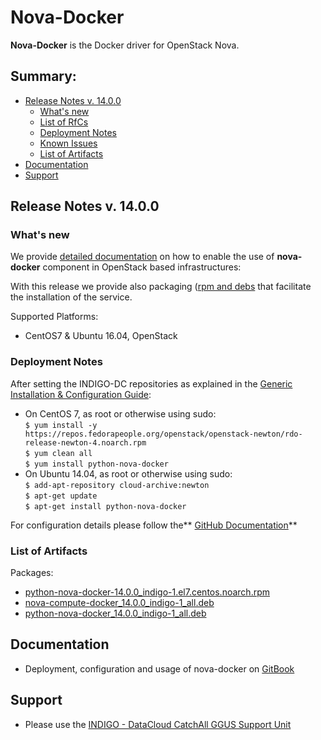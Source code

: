 # Nova-Docker 

**Nova-Docker** is the Docker driver for OpenStack Nova.

## Summary:

<!--
* Updates
  * [Nova-Docker v. 12.0.0](https://indigo-dc.gitbooks.io/indigo-datacloud-releases/content/indigo1/second_update_of_indigo-1.html#nd)<br>
-->

* [Release Notes v. 14.0.0](#id1)
  * [What's new](#id2)
  * [List of RfCs](#id3)
  * [Deployment Notes](#id4)
  * [Known Issues](#id5)
  * [List of Artifacts](#id7)
* [Documentation](#id6)
* [Support](#id8)


<a id="id1"></a>
## Release Notes v. 14.0.0

<a id="id2"></a>
### What's new

We provide [detailed documentation](https://indigo-dc.gitbooks.io/nova-docker-documentation/content/) on how to enable the use of **nova-docker** component in OpenStack based infrastructures:

With this release we provide also packaging ([rpm and debs]((#id7)) that facilitate the installation of the service.

Supported Platforms:
* CentOS7 & Ubuntu 16.04, OpenStack

<a id="id4"></a>
### Deployment Notes

After setting the INDIGO-DC repositories as explained in the [Generic Installation & Configuration Guide](../generic_installation_and_configuration_guide_1.md):
* On CentOS 7, as root or otherwise using sudo:<br>
  ```$ yum install -y https://repos.fedorapeople.org/openstack/openstack-newton/rdo-release-newton-4.noarch.rpm```<br>
  ```$ yum clean all```<br>
  ```$ yum install python-nova-docker```<br>
* On Ubuntu 14.04, as root or otherwise using sudo:<br>
  ```$ add-apt-repository cloud-archive:newton```<br>
  ```$ apt-get update```<br>
  ```$ apt-get install python-nova-docker```<br>

For configuration details please follow the** [GitHub Documentation](https://indigo-dc.gitbooks.io/nova-docker-documentation/content/)**

<a id="id7"></a>
### List of Artifacts

Packages:
* [python-nova-docker-14.0.0_indigo-1.el7.centos.noarch.rpm](http://repo.indigo-datacloud.eu/repository/indigo/2/centos7/x86_64/base/python-nova-docker-14.0.0_indigo-1.el7.centos.noarch.rpm) 
* [nova-compute-docker_14.0.0_indigo-1_all.deb](http://repo.indigo-datacloud.eu/repository/indigo/2/ubuntu/dists/xenial/main/binary-amd64/nova-compute-docker_14.0.0_indigo-1_all.deb)
* [python-nova-docker_14.0.0_indigo-1_all.deb](http://repo.indigo-datacloud.eu/repository/indigo/2/ubuntu/dists/xenial/main/binary-amd64/python-nova-docker_14.0.0_indigo-1_all.deb) 

<a id="id6"></a>
## Documentation

* Deployment, configuration and usage of nova-docker on [GitBook](https://indigo-dc.gitbooks.io/openstack-nova-docker/content/) 

<a id="id8"></a>
## Support

* Please use the [INDIGO - DataCloud CatchAll GGUS Support Unit](https://wiki.egi.eu/wiki/GGUS:INDIGO_DataCloud_Catch-all_FAQ)
